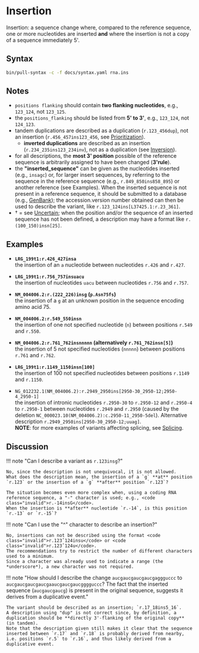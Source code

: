 # Insertion

<!-- ## Definition -->

Insertion: a sequence change where, compared to the reference sequence, one or more nucleotides are inserted **and** where the insertion is not a copy of a sequence immediately 5'.

## Syntax

```sh exec="true"
bin/pull-syntax -c -f docs/syntax.yaml rna.ins
```

## Notes

- `positions flanking` should contain **two flanking nucleotides**, e.g., `123_124`, not `123_125`.
- the `positions_flanking` should be listed from **5' to 3'**, e.g., `123_124`, not `124_123`.
- tandem duplications are described as a duplication (`r.123_456`<code class="spot1">dup</code>), not an insertion (<code class="invalid">r.456_457ins123_456</code>, see [Prioritization](../general.md)).
  - **inverted duplications** are described as an insertion (`r.234_235ins123_234inv`), not as a duplication (see [Inversion](inversion.md)).
- for all descriptions, the **most 3' position** possible of the reference sequence is arbitrarily assigned to have been changed (**3'rule**).
- the **"inserted_sequence"** can be given as the nucleotides inserted (e.g., `insagc`) or, for larger insert sequences, by referring to the sequence in the reference sequence (e.g., `r.849_850ins858_895`) or another reference (see Examples).
  When the inserted sequence is not present in a reference sequence, it should be submitted to a database (e.g., [GenBank](http://www.ncbi.nlm.nih.gov/genbank/submit/)); the accession.version number obtained can then be used to describe the variant, like `r.123_124ins[L37425.1:r.23_361]`.
- † = see [Uncertain](../uncertain.md); when the position and/or the sequence of an inserted sequence has not been defined, a description may have a format like `r.(100_150)insn[25]`.

## Examples

- **`LRG_199t1:r.426_427insa`**<br>
  the insertion of an `a` nucleotide between nucleotides `r.426` and `r.427`.

- **`LRG_199t1:r.756_757insuacu`**<br>
  the insertion of nucleotides `uacu` between nucleotides `r.756` and `r.757`.

- **`NM_004006.2:r.(222_226)insg` (`p.Asn75fs`)**<br>
  the insertion of a `g` at an unknown position in the sequence encoding amino acid 75.

- **`NM_004006.2:r.549_550insn`**<br>
  the insertion of one not specified nucleotide (`n`) between positions `r.549` and `r.550`.

- **`NM_004006.2:r.761_762insnnnnn` (alternatively `r.761_762insn[5]`)**<br>
  the insertion of 5 not specified nucleotides (`nnnnn`) between positions `r.761` and `r.762`.

- **`LRG_199t1:r.1149_1150insn[100]`**<br>
  the insertion of 100 not specified nucleotides between positions `r.1149` and `r.1150`.

- <code class="invalid">NG_012232.1(NM_004006.2):r.2949_2950ins[2950-30_2950-12;2950-4_2950-1]</code><br>
  the insertion of intronic nucleotides `r.2950-30` to `r.2950-12` and `r.2950-4` to `r.2950-1` between nucleotides `r.2949` and `r.2950` (caused by the deletion `NC_000023.10(NM_004006.2):c.2950-11_2950-5del`).
  Alternative description <code class="invalid">r.2949_2950ins[2950-30_2950-12;uuag]</code>.<br>
  **NOTE**: for more examples of variants affecting splicing, see [Splicing](splicing.md).

## Discussion

!!! note "Can I describe a variant as <code class="invalid">r.123insg</code>?"

    No, since the description is not unequivocal, it is not allowed.
    What does the description mean, the insertion of a `g` **at** position `r.123` or the insertion of a `g` **after** position `r.123`?

    The situation becomes even more complex when, using a coding RNA reference sequence, a "-" character is used; e.g., <code class="invalid">r.-14insG</code>.
    When the insertion is **after** nucleotide `r.-14`, is this position `r.-13` or `r.-15`?

!!! note "Can I use the "^" character to describe an insertion?"

    No, insertions can not be described using the format <code class="invalid">r.123ˆ124insu</code> or <code class="invalid">r.123ˆ124u</code>.
    The recommendations try to restrict the number of different characters used to a minimum.
    Since a character was already used to indicate a range (the *underscore*), a new character was not required.

!!! note "How should I describe the change `aucg`<code class="spot1">aucgaucgaucg</code><code class="spot2">a</code>`ggguccc` to `aucg`<code class="spot1">aucgaucgaucg</code><code class="spot2">a</code><code class="ins">aucgaucgaucg</code>`ggguccc`? The fact that the inserted sequence (<code class="ins">aucgaucgaucg</code>) is present in the original sequence, suggests it derives from a duplicative event."

    The variant should be described as an insertion; `r.17_18ins5_16`.
    A description using "dup" is not correct since, by definition, a duplication should be **directly 3'-flanking of the original copy** (in tandem).
    Note that the description given still makes it clear that the sequence inserted between `r.17` and `r.18` is probably derived from nearby, i.e. positions `r.5` to `r.16`, and thus likely derived from a duplicative event.
